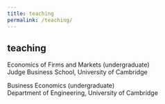```yaml
---
title: teaching
permalink: /teaching/
---
```


## teaching

Economics of Firms and Markets (undergraduate) <br>
Judge Business School, University of Cambridge

Business Economics (undergraduate) <br>
Department of Engineering, University of Cambridge
